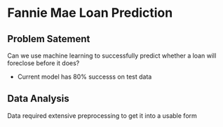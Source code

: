 # Fannie Mae Loan Prediction

## Problem Satement
Can we use machine learning to successfully predict whether a loan will foreclose before it does?
 * Current model has 80% successs on test data

## Data Analysis
Data required extensive preprocessing to get it into a usable form
